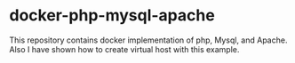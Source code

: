 # docker-php-mysql-apache
This repository contains docker implementation of php, Mysql, and Apache. Also I have shown how to create virtual host with this example.
